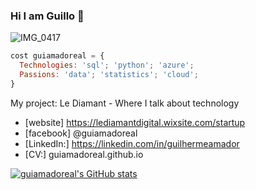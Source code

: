 ### Hi I am Guillo 👋

![IMG_0417](https://user-images.githubusercontent.com/96705374/147861433-7259fa33-132a-452b-b4ba-2c87bb43be5d.JPG)

```js
cost guiamadoreal = { 
  Technologies: 'sql'; 'python'; 'azure';
  Passions: 'data'; 'statistics'; 'cloud';
}
````

  My project: Le Diamant -  Where I talk about technology
  
  - [website] https://lediamantdigital.wixsite.com/startup
  - [facebook] @guiamadoreal
  - [LinkedIn:] https://linkedin.com/in/guilhermeamador
  - [CV:] guiamadoreal.github.io
   
[![guiamadoreal's GitHub stats](https://github-readme-stats.vercel.app/api?username=guiamadoreal)](https://github.com/anuraghazra/github-readme-stats)
<!---
